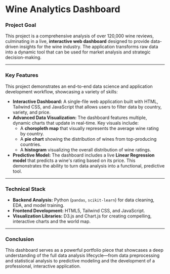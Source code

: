 # Wine Analytics Dashboard

### Project Goal
This project is a comprehensive analysis of over 120,000 wine reviews, culminating in a live, **interactive web dashboard** designed to provide data-driven insights for the wine industry. The application transforms raw data into a dynamic tool that can be used for market analysis and strategic decision-making.

---

### Key Features
This project demonstrates an end-to-end data science and application development workflow, showcasing a variety of skills:

* **Interactive Dashboard:** A single-file web application built with HTML, Tailwind CSS, and JavaScript that allows users to filter data by country, variety, and price.
* **Advanced Data Visualization:** The dashboard features multiple, dynamic charts that update in real-time. Key visuals include:
    * A **choropleth map** that visually represents the average wine rating by country.
    * A **pie chart** showing the distribution of wines from top-producing countries.
    * A **histogram** visualizing the overall distribution of wine ratings.
* **Predictive Model:** The dashboard includes a live **Linear Regression model** that predicts a wine's rating based on its price. This demonstrates the ability to turn data analysis into a functional, predictive tool.

---

### Technical Stack
* **Backend Analysis:** Python (`pandas`, `scikit-learn`) for data cleaning, EDA, and model training.
* **Frontend Development:** HTML5, Tailwind CSS, and JavaScript.
* **Visualization Libraries:** D3.js and Chart.js for creating compelling, interactive charts and the world map.

---

### Conclusion
This dashboard serves as a powerful portfolio piece that showcases a deep understanding of the full data analysis lifecycle—from data preprocessing and statistical analysis to predictive modeling and the development of a professional, interactive application.
